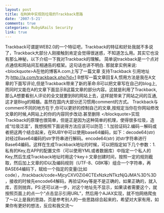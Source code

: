 ```yaml
---
layout: post
title: 在ROR中实现防垃圾的Trackback思路
date: '2007-5-21'
comments: true
categories: Ruby&Rails Security
link: true
---
```

Trackback可谓是WEB2.0的一个特征吧，Trackback的特征和好处我就不多说了，Trackback大部分人刚接触到肯定会觉得很迷惑，不知道怎么用。其实它也没有那么神秘，以下介绍一下我对Trackback的理解。 简单说trackback是一个点对点通信和网站间互相通告的框架。这句话也讲不明白. 那就拿实例来说: &lt;blockquote&gt;A在他的博客A.com上写了一篇文章 支持Trackback 引用地址为:http://a.com/trackback.php?id=1 B想写一篇文章回复A,惯用方法是我在A文章的下面写评论,但是Trackback带来了新的革命:B可以把文章写在自己的blog上,而同时又能在A的文章下面显示B这篇文章的部分内容。这就是利用了Trackback,那么A想要看别人评论的全文就要到B的网站上去，这样就带来了网站之间的互通,这才是Blog的精髓。虽然在国内大部分还习惯用comment的方式。 Trackback与comment不同的地方在于,你可以更好的控制自己的文章,按规定当你在你网站修改文章的时候,A网站上的你的内容同步改动.甚至删除 &lt;/blockquote&gt;实现Trackback的原理也很简单，但是正是因为这种简单的机理，使得很多垃圾，造成“垃圾泛滥”，我想按照下面说得方法应该可以防范：1.加验证码2.编码－解码或者把这两个结合起来，在RUBY中可以使用base64编码，如下：decode64(str)    对经过Base64编码的str字符串进行解码。encode64(str)    对str字符串进行Base64编码。这样在生成Trackback地址的时候，可以把指定如下几个参数：1.私有的Key,在APP的配置文件（可以使用YML或者数据库）中指定一个私人的Key,然后生成Trackback地址时用这个key＋文章创建时间，按照一定的规则截取，然后加上文章的ID以及编码规则（UTF-8、GBK等）组合一个字符串，再BASE64编码下，赋给一个指定的变量(比如code），/trackback/code=MjcyCXV0Zi04CTExNzkzNTkzNjQJMA%3D%3D，接收的时候先encode64解码，再验证Key等是不是正确的，如果正确的，就入库，否则抛弃。PS:还可以进一步，对这个地址先不显示，如果读者需要这个，就按照页面上的点一个“点击显示引用URL”，然后用个AJAX实现，就不怕网络爬虫了～以上是我的思路，页是参考别人的一些思路综合起来的，希望对大家有用，如果你有更好的想法，反应和我交流～
